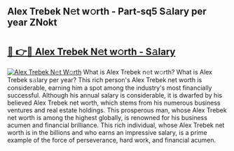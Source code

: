 ## Alex Trebek N𝚎t w𝚘rth - Part-sq5 S𝚊lary per year ZNokt

# <h2><a href="http://gc3p3li.nevu.top/?p=Alex+Trebek">🔗 👉🔴 Alex Trebek N𝚎t w𝚘rth - S𝚊lary</a></h2>

[![Alex Trebek N𝚎t W𝚘rth](https://i.imgur.com/Oavwk0R.jpeg)](http://gc3p3li.nevu.top/?p=Alex+Trebek)
What is Alex Trebek n𝚎t w𝚘rth? What is Alex Trebek s𝚊lary per year?
This rich person's Alex Trebek net worth is considerable, earning him a spot among the industry's most financially successful. Although his annual salary is considerable, it is dwarfed by his believed Alex Trebek net worth, which stems from his numerous business ventures and real estate holdings. This prosperous man, whose Alex Trebek net worth is among the highest globally, is renowned for his business acumen and financial brilliance. This rich individual, whose Alex Trebek net worth is in the billions and who earns an impressive salary, is a prime example of the force of perseverance, hard work, and financial acumen.
